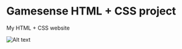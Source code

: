 # Gamesense HTML + CSS project


My HTML + CSS website 

![Alt text](https://ru.pinterest.com/pin/get-good-get-gamesense--884675920527308512/)
